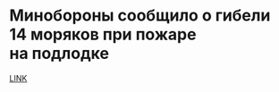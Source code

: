 # Минобороны сообщило о гибели 14 моряков при пожаре на подлодке



[LINK](https://varlamov.ru/3502802.html)
